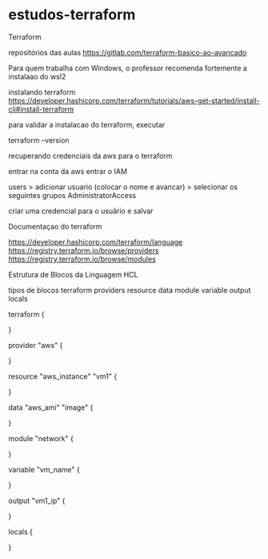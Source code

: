 # estudos-terraform

Terraform

repositórios das aulas
https://gitlab.com/terraform-basico-ao-avancado
 
Para quem trabalha com Windows, o professor recomenda fortemente a instalaao do wsl2


instalando terraform
https://developer.hashicorp.com/terraform/tutorials/aws-get-started/install-cli#install-terraform

para validar a instalacao do terraform, executar

terraform –version


recuperando credenciais da aws para o terraform

entrar na conta da aws
entrar o IAM

users > adicionar usuario (colocar o nome e avancar) > selecionar os seguintes grupos
AdministratorAccess

criar uma credencial para o usuãrio e salvar


Documentaçao do terraform

https://developer.hashicorp.com/terraform/language
https://registry.terraform.io/browse/providers
https://registry.terraform.io/browse/modules


Estrutura de Blocos da Linguagem HCL


tipos de blocos
terraform
providers
resource
data
module
variable
output
locals

terraform {
  
}

provider "aws" {
  
}

resource "aws_instance" "vm1" {
  
}

data "aws_ami" "image" {
  
}

module "network" {
  
}

variable "vm_name" {
  
}

output "vm1_ip" {
  
}

locals {
  
}


